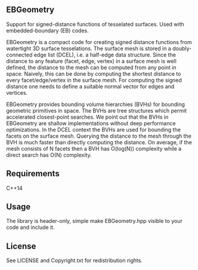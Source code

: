 EBGeometry
----------

Support for signed-distance functions of tesselated surfaces. Used with embedded-boundary (EB) codes.

EBGeometry is a compact code for creating signed distance functions from watertight 3D surface tesselations.
The surface mesh is stored in a doubly-connected edge list (DCEL), i.e. a half-edge data structure.
Since the distance to any feature (facet, edge, vertex) in a surface mesh is well defined, the distance to the mesh can be computed from any point in space.
Naively, this can be done by computing the shortest distance to every facet/edge/vertex in the surface mesh. 
For computing the signed distance one needs to define a suitable normal vector for edges and vertices.

EBGeometry provides bounding volume hierarchies (BVHs) for bounding geometric primitives in space.
The BVHs are tree structures which permit accelerated closest-point searches.
We point out that the BVHs in EBGeometry are shallow implementations without deep performance optimizations. 
In the DCEL context the BVHs are used for bounding the facets on the surface mesh.
Querying the distance to the mesh through the BVH is much faster than directly computing the distance.
On average, if the mesh consists of N facets then a BVH has O(log(N)) complexity while a direct search has O(N) complexity. 

Requirements
------------

C++14

Usage
-----

The library is header-only, simple make EBGeometry.hpp visible to your code and include it.


License
-------

See LICENSE and Copyright.txt for redistribution rights. 
